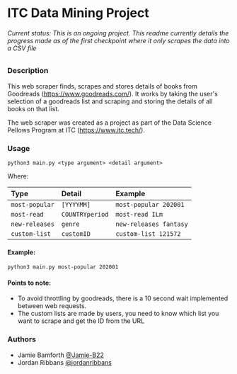 # ITC Data Mining Project

###### Current status: This is an ongoing project. This readme currently details the progress made as of the first checkpoint where it only scrapes the data into a CSV file

### Description

This web scraper finds, scrapes and stores details of books from Goodreads (https://www.goodreads.com/). It works by taking the user's selection of a goodreads list and scraping and storing the details of all books on that list.

The web scraper was created as a project as part of the Data Science Pellows Program at ITC (https://www.itc.tech/).

### Usage

`python3 main.py <type argument> <detail argument>`

Where:


| Type | Detail | Example |
| :--- | :----------- | :-------- |
| `most-popular` | `[YYYYMM]` | `most-popular 202001` |
| `most-read` | `COUNTRYperiod` | `most-read ILm` |
| `new-releases` | `genre` | `new-releases fantasy` |
| `custom-list` | `customID` | `custom-list 121572` |

#### Example:

`python3 main.py most-popular 202001`

#### Points to note:
* To avoid throttling by goodreads, there is a 10 second wait implemented between web requests.  
* The custom lists are made by users, you need to know which list you want to scrape and get the ID from the URL

### Authors
- Jamie Bamforth <a href="https://github.com/Jamie-B22"> @Jamie-B22 </a>
- Jordan Ribbans <a href="https://github.com/jordanribbans"> @jordanribbans </a>